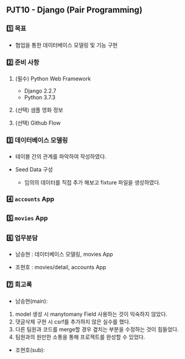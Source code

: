 ## PJT10 - Django (Pair Programming)

### :one: 목표

- 협업을 통한 데이터베이스 모델링 및 기능 구현



### :two: 준비 사항

1. (필수) Python Web Framework
   - Django 2.2.7
   - Python 3.7.3

2. (선택) 샘플 영화 정보
3. (선택) Github Flow



### :three: 데이터베이스 모델링

- 테이블 간의 관계를 파악하여 작성하였다.

- Seed Data 구성
  - 임의의 데이터를 직접 추가 해보고 fixture 파일을 생성하였다.



### :four: `accounts` App





### :five: `movies` App





### :six: 업무분담

- 남승현 : 데이터베이스 모델링, movies App

- 조현호 : movies/detail, accounts App



### :seven: 회고록

- 남승현(main):   
1. model 생성 시 manytomany Field 사용하는 것이 익숙하지 않았다.
2. 댓글삭제 구현 시 csrf를 추가하지 않은 실수를 했다.
3. 다른 팀원과 코드를 merge할 경우 곂치는 부분을 수정하는 것이 힘들었다.
4. 팀원과의 원만한 소통을 통해 프로젝트를 완성할 수 있었다.


- 조현호(sub): 



